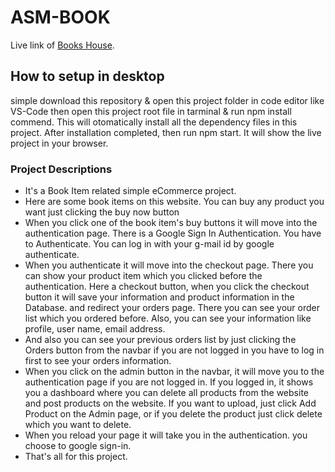 # ASM-BOOK

Live link of [Books House](https://book-houses.web.app/).

## How to setup in desktop
simple download this repository & open this project folder in code editor like VS-Code
then open this project root file in tarminal & run npm install commend. This will otomatically install all the dependency files in this project. After installation completed, then run npm start. It will show the live project in your browser. 


### Project Descriptions

- It's a Book Item related simple eCommerce project.
- Here are some book items on this website. You can buy any product you want just clicking the buy now button
- When you click one of the book item's buy buttons it will move into the authentication page. There is a Google Sign In Authentication. You have to Authenticate. You can log in with your g-mail id by google authenticate.
- When you authenticate it will move into the checkout page. There you can show your product item which you clicked before the authentication. Here a checkout button, when you click the checkout button it will save your information and product information in the Database. and redirect your orders page. There you can see your order list which you ordered before. Also, you can see your information like profile, user name, email address.
- And also you can see your previous orders list by just clicking the Orders button from the navbar if you are not logged in you have to log in first to see your orders information.
- When you click on the admin button in the navbar, it will move you to the authentication page if you are not logged in. If you logged in, it shows you a dashboard where you can delete all products from the website and post products on the website. If you want to upload, just click Add Product on the Admin page, or if you delete the product just click delete which you want to delete.
- When you reload your page it will take you in the authentication. you choose to google sign-in.
- That's all for this project.